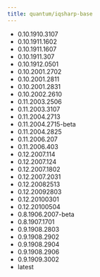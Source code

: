 ```yaml
---
title: quantum/iqsharp-base
---
```

- 0.10.1910.3107
- 0.10.1911.1602
- 0.10.1911.1607
- 0.10.1911.307
- 0.10.1912.0501
- 0.10.2001.2702
- 0.10.2001.2811
- 0.10.2001.2831
- 0.10.2002.2610
- 0.11.2003.2506
- 0.11.2003.3107
- 0.11.2004.2713
- 0.11.2004.2715-beta
- 0.11.2004.2825
- 0.11.2006.207
- 0.11.2006.403
- 0.12.2007.114
- 0.12.2007.124
- 0.12.2007.1802
- 0.12.2007.2031
- 0.12.20082513
- 0.12.20092803
- 0.12.20100301
- 0.12.20100504
- 0.8.1906.2007-beta
- 0.8.1907.1701
- 0.9.1908.2803
- 0.9.1908.2902
- 0.9.1908.2904
- 0.9.1908.2906
- 0.9.1909.3002
- latest
